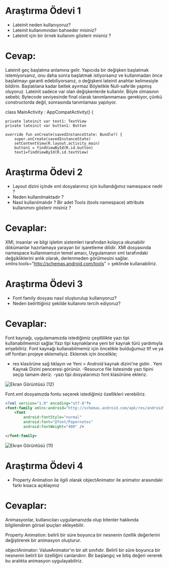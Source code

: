 
# Araştırma Ödevi 1 
- Lateinit neden kullanıyoruz?
- Lateinit kullanımından bahseder misiniz?
- Lateinit için bir örnek kullanım gösterir misiniz ?

# Cevap:
Lateinit geç başlatma anlamına gelir. Yapıcıda bir değişken başlatmak istemiyorsanız, onu daha sonra başlatmak istiyorsanız ve
kullanmadan önce başlatmayı garanti edebiliyorsanız, o değişkeni lateinit anahtar kelimesiyle bildirin. Başlatılana kadar bellek ayırmaz
Böylelikle Null-safe’de yapmış oluyoruz. Lateinit sadece var olan değişkenlerde kullanılır. Böyle olmasının sebebi; Bytecode seviyesinde final
olarak tanımlanmaması gerekiyor, çünkü constructorda değil, sonrasında tanımlaması yapılıyor.

class MainActivity : AppCompatActivity() {

    private lateinit var text1: TextView
    private lateinit var button1: Button

    override fun onCreate(savedInstanceState: Bundle?) {
        super.onCreate(savedInstanceState)
        setContentView(R.layout.activity_main)
        button1 = findViewById(R.id.button)
        text1=findViewById(R.id.textView)
        
        

# Araştırma Ödevi 2
- Layout dizini içinde xml dosyalarımız için kullandığımız namespace nedir ?
- Neden kullanılmaktadır ?
- Nasıl kullanılmalıdır ?
Bir adet Tools (tools namespace) attribute kullanımını gösterir misiniz ?
# Cevaplar:
XMl, insanlar ve bilgi işletim sistemleri tarafından kolayca okunabilir dökümanlar hazırlamaya yarayan bir işaretleme dilidir.
XMl dosyasında namespace kullanmamızın temel amacı, Uygulamanın xml tarafındaki değşikliklerini anlık olarak, derlenmeden görülmesini sağlar. 
xmlns:tools="http://schemas.android.com/tools" > şeklinde kullanabiliriz.

# Araştırma Ödevi 3
- Font family dosyası nasıl oluşturulup kullanıyoruz?
- Neden belirttiğiniz şekilde kullanımı tercih ediyoruz?
# Cevaplar:

Font kaynağı, uygulamamızda istediğimiz çeşitlilikte yazı tipi kullanabilmemizi sağlar.Yazı tipi kaynaklarına yeni bir kaynak türü yardımıyla erişebiliriz. Font kaynağı kullanabilmemiz için öncelikle bulduğumuz ttf ve ya otf fontları projeye eklemeliyiz. Eklemek için öncelikle;
- res klasörüne sağ tıklayın ve Yeni > Android kaynak dizini'ne gidin .
Yeni Kaynak Dizini penceresi görünür.
-Resource file listesinde yazı tipini seçip tamam deriz.
-yazı tipi dosyalarımızı font klasörüne ekleriz.


![Ekran Görüntüsü (12)](https://user-images.githubusercontent.com/55882459/165592467-eb7891a9-cda2-4df0-8b03-38687e3370e7.png)

Font.xml dosyamızda fontu seçerek istediğimiz özellikleri verebiliriz.
```xml
<?xml version="1.0" encoding="utf-8"?>
<font-family xmlns:android="http://schemas.android.com/apk/res/android">
    <font
        android:fontStyle="normal"
        android:font="@font/Papernotes"
        android:fontWeight="400" />

</font-family>
```
![Ekran Görüntüsü (11)](https://user-images.githubusercontent.com/55882459/165593063-93e12505-3e77-4b60-8e12-529201e5b351.png)

# Araştırma Ödevi 4
- Property Animation ile ilgili olarak objectAnimator ile animator arasındaki farkı kısaca açıklayınız
# Cevaplar:
Animasyonlar, kullanıcıları uygulamanızda olup bitenler hakkında bilgilendiren görsel ipuçları ekleyebilir.

Property Animation: belirli bir süre boyunca bir nesnenin özellik değerlerini değiştirerek bir animasyon oluşturur.

objectAnimator: ValueAnimator'ın bir alt sınıfıdır. Belirli bir süre boyunca bir nesnenin belirli bir özelliğini canlandırır. Bir başlangıç ve bitiş değeri vererek bu aralıkta animasyon uygulayabiliriz.


